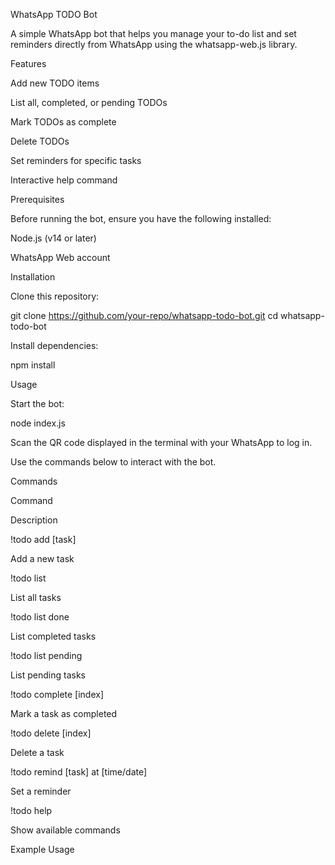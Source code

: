 WhatsApp TODO Bot

A simple WhatsApp bot that helps you manage your to-do list and set reminders directly from WhatsApp using the whatsapp-web.js library.

Features

Add new TODO items

List all, completed, or pending TODOs

Mark TODOs as complete

Delete TODOs

Set reminders for specific tasks

Interactive help command

Prerequisites

Before running the bot, ensure you have the following installed:

Node.js (v14 or later)

WhatsApp Web account

Installation

Clone this repository:

git clone https://github.com/your-repo/whatsapp-todo-bot.git
cd whatsapp-todo-bot

Install dependencies:

npm install

Usage

Start the bot:

node index.js

Scan the QR code displayed in the terminal with your WhatsApp to log in.

Use the commands below to interact with the bot.

Commands

Command

Description

!todo add [task]

Add a new task

!todo list

List all tasks

!todo list done

List completed tasks

!todo list pending

List pending tasks

!todo complete [index]

Mark a task as completed

!todo delete [index]

Delete a task

!todo remind [task] at [time/date]

Set a reminder

!todo help

Show available commands

Example Usage
